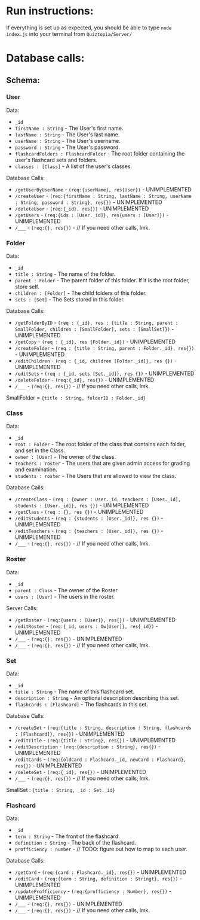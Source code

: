 # Run instructions:
If everything is set up as expected, you should be able to type `node index.js` into your terminal from `Quiztopia/Server/`

# Database calls:
## Schema:

### User
Data:
- `_id`
- `firstName : String` - The User's first name.
- `lastName : String` - The User's last name.
- `userName : String` - The User's username.
- `password : String` - The User's password.
- `flashcardFolders : FlashcardFolder` - The root folder containing the user's flashcard sets and folders.
- `classes : [Class]` - A list of the user's classes.

Database Calls:
- `/getUserByUserName` - `(req:{userName}, res{User})` - UNIMPLEMENTED
- `/createUser` - `(req:{firstName : String, lastName : String, userName : String, password : String}, res{})` - UNIMPLEMENTED
- `/deleteUser` - `(req:{_id}, res{})` - UNIMPLEMENTED
- `/getUsers` - `(req:{ids : [User._id]}, res{users : [User]})` - UNIMPLEMENTED
- `/___` - `(req:{}, res{})` - // If you need other calls, lmk.


### Folder
Data:
- `_id`
- `title : String` - The name of the folder.
- `parent : Folder` - The parent folder of this folder. If it is the root folder, store self.
- `children : [Folder]` - The child folders of this folder.
- `sets : [Set]` - The Sets stored in this folder.

Database Calls:
- `/getFolderByID` - `(req : {_id}, res : {title : String, parent : SmallFolder, children : [SmallFolder], sets : [SmallSet]})` - UNIMPLEMENTED
- `/getCopy` - `(req : {_id}, res {Folder._id})` - UNIMPLEMENTED
- `/createFolder` - `(req : {title : String, parent : Folder._id}, res{})` - UNIMPLEMENTED
- `/editChildren` - `(req : {_id, children [Folder._id]}, res {})` - UNIMPLEMENTED
- `/editSets` - `(req : {_id, sets [Set._id]}, res {})` - UNIMPLEMENTED
- `/deleteFolder` - `(req:{_id}, res{})` - UNIMPLEMENTED
- `/___` - `(req:{}, res{})` - // If you need other calls, lmk.

SmallFolder = `{title : String, folderID : Folder._id}`


### Class
Data:
- `_id`
- `root : Folder` - The root folder of the class that contains each folder, and set in the Class.
- `owner : [User]` - The owner of the class.
- `teachers : roster` - The users that are given admin access for grading and examination.
- `students : roster` - The Users that are allowed to view the class.

Database Calls:
- `/createClass` - `(req : {owner : User._id, teachers : [User._id], students : [User._id]}, res {})` - UNIMPLEMENTED
- `/getClass` - `(req : {}, res {})` - UNIMPLEMENTED
- `/editStudents` - `(req : {students : [User._id]}, res {})` - UNIMPLEMENTED
- `/editTeachers` - `(req : {teachers : [User._id]}, res {})` - UNIMPLEMENTED
- `/___` - `(req:{}, res{})` - // If you need other calls, lmk.

### Roster
Data:
- `_id`
- `parent : Class` - The owner of the Roster
- `users : [User]` - The users in the roster.

Server Calls:
- `/getRoster` - `(req:{users : [User]}, res{})` - UNIMPLEMENTED
- `/editRoster` - `(req:{_id, users : Ow[User]}, res{_id})` - UNIMPLEMENTED
- `/___` - `(req:{}, res{})` - UNIMPLEMENTED
- `/___` - `(req:{}, res{})` - // If you need other calls, lmk.

### Set
Data:
- `_id`
- `title : String` - The name of this flashcard set.
- `description : String` - An optional description describing this set.
- `flashcards : [Flashcard]` - The flashcards in this set.

Database Calls:
- `/createSet` - `(req:{title : String, description : String, flashcards : [Flashcard]}, res{})` - UNIMPLEMENTED
- `/editTitle` - `(req:{title : String}, res{})` - UNIMPLEMENTED
- `/editDescription` - `(req:{description : String}, res{})` - UNIMPLEMENTED
- `/editCards` - `(req:{oldCard : Flashcard._id, newCard : Flashcard}, res{})` - UNIMPLEMENTED
- `/deleteSet` - `(req:{_id}, res{})` - UNIMPLEMENTED
- `/___` - `(req:{}, res{})` - // If you need other calls, lmk.

SmallSet : `{title : String, _id : Set._id}`

### Flashcard
Data:
- `_id`
- `term : String` - The front of the flashcard.
- `definition : String` - The back of the flashcard.
- `profficiency : number` - // TODO: figure out how to map to each user.

Database Calls:
- `/getCard` - `(req:{card : Flashcard._id}, res{})` - UNIMPLEMENTED
- `/editCard` - `(req:{term : String, definition : Stringt}, res{})` - UNIMPLEMENTED
- `/updateProfficiency` - `(req:{profficiency : Number}, res{})` - UNIMPLEMENTED
- `/___` - `(req:{}, res{})` - UNIMPLEMENTED
- `/___` - `(req:{}, res{})` - // If you need other calls, lmk.
